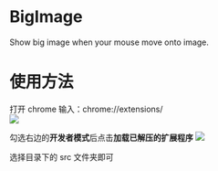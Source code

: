 # BigImage

Show big image when your mouse move onto image.

# 使用方法

打开 chrome 输入：chrome://extensions/  
![](https://i.loli.net/2018/01/23/5a66e8f3bb62d.png)

勾选右边的**开发者模式**后点击**加载已解压的扩展程序**
![](https://i.loli.net/2018/01/23/5a66ea6cb1517.jpg)

选择目录下的 src 文件夹即可
